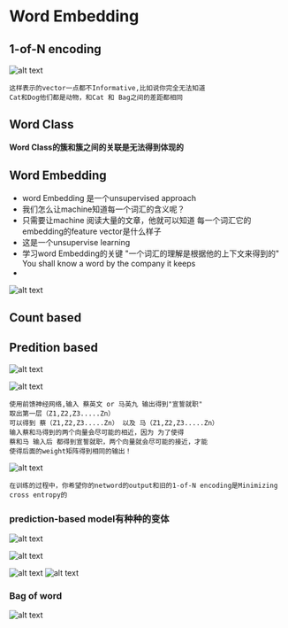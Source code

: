 # Word Embedding
## 1-of-N encoding
![alt text](image.png)
 ```
 这样表示的vector一点都不Informative,比如说你完全无法知道
 Cat和Dog他们都是动物，和Cat 和 Bag之间的差距都相同
 ```

## Word Class
**Word Class的簇和簇之间的关联是无法得到体现的**

## Word Embedding
+ word Embedding 是一个unsupervised approach
+ 我们怎么让machine知道每一个词汇的含义呢？
+ 只需要让machine 阅读大量的文章，他就可以知道 每一个词汇它的embedding的feature vector是什么样子
+ 这是一个unsupervise learning
+ 学习word Embedding的关键 "一个词汇的理解是根据他的上下文来得到的" You shall know a word by the company it keeps
+ 


![alt text](image-1.png)

## Count based

## Predition based
![alt text](image-2.png)

![alt text](image-3.png)
```
使用前馈神经网络,输入 蔡英文 or 马英九 输出得到"宣誓就职"
取出第一层（Z1,Z2,Z3.....Zn）
可以得到 蔡（Z1,Z2,Z3.....Zn） 以及 马（Z1,Z2,Z3.....Zn）
输入蔡和马得到的两个向量会尽可能的相近，因为 为了使得
蔡和马 输入后 都得到宣誓就职，两个向量就会尽可能的接近，才能
使得后面的weight矩阵得到相同的输出！
```

![alt text](image-4.png)
~~~
在训练的过程中，你希望你的netword的output和旧的1-of-N encoding是Minimizing cross entropy的
~~~


### prediction-based model有种种的变体
![alt text](image-5.png)

![alt text](image-6.png)

![alt text](image-7.png)
![alt text](image-8.png)
### Bag of word
 ![alt text](image-9.png)
 












